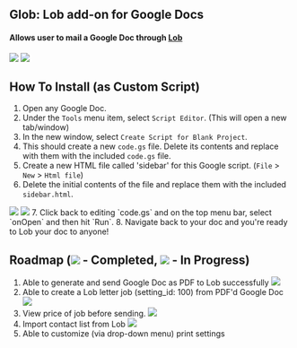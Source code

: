 ## Glob: Lob add-on for Google Docs 
#### Allows user to mail a Google Doc through <a href="http://lob.com">Lob</a>
<img src="https://raw.githubusercontent.com/mikesteele/glob/master/screenshots/1.png">
<img src="https://raw.githubusercontent.com/mikesteele/glob/master/screenshots/4.png">

## How To Install (as Custom Script)

1. Open any Google Doc.
2. Under the `Tools` menu item, select `Script Editor`. (This will open a new tab/window)
3. In the new window, select `Create Script for Blank Project`.
4. This should create a new `code.gs` file. Delete its contents and replace with them with the included `code.gs` file.
5. Create a new HTML file called 'sidebar' for this Google script. (`File` > `New` > `Html file`)
6. Delete the initial contents of the file and replace them with the included `sidebar.html`.
<img src="https://raw.githubusercontent.com/mikesteele/glob/master/screenshots/2.png">
<img src="https://raw.githubusercontent.com/mikesteele/glob/master/screenshots/3.png">
7. Click back to editing `code.gs` and on the top menu bar, select `onOpen` and then hit `Run`.
8. Navigate back to your doc and you're ready to Lob your doc to anyone!

## Roadmap (<img src="https://camo.githubusercontent.com/14b12e62ad096e71d1e5f6942a88a5735f8a4f25/687474703a2f2f74616e6769656e742e77696b697370616365732e636f6d2f692f636865636b6d61726b2e676966"> - Completed, <img src="https://camo.githubusercontent.com/73ae70f857c2ea7914c8328308a118181db55cc8/68747470733a2f2f35353036336532373862366266653536303930642d63663334333430386430356165323935333337333462343965326336336666322e73736c2e6366322e7261636b63646e2e636f6d2f736d616c6c5f79656c6c6f775f69636f6e2e706e67"> - In Progress)
1. Able to generate and send Google Doc as PDF to Lob successfully <img src="https://camo.githubusercontent.com/14b12e62ad096e71d1e5f6942a88a5735f8a4f25/687474703a2f2f74616e6769656e742e77696b697370616365732e636f6d2f692f636865636b6d61726b2e676966">
2. Able to create a Lob letter job (setting_id: 100) from PDF'd Google Doc <img src="https://camo.githubusercontent.com/14b12e62ad096e71d1e5f6942a88a5735f8a4f25/687474703a2f2f74616e6769656e742e77696b697370616365732e636f6d2f692f636865636b6d61726b2e676966">
3. View price of job before sending. <img src="https://camo.githubusercontent.com/14b12e62ad096e71d1e5f6942a88a5735f8a4f25/687474703a2f2f74616e6769656e742e77696b697370616365732e636f6d2f692f636865636b6d61726b2e676966">
4. Import contact list from Lob <img src="https://camo.githubusercontent.com/14b12e62ad096e71d1e5f6942a88a5735f8a4f25/687474703a2f2f74616e6769656e742e77696b697370616365732e636f6d2f692f636865636b6d61726b2e676966">
5. Able to customize (via drop-down menu) print settings
